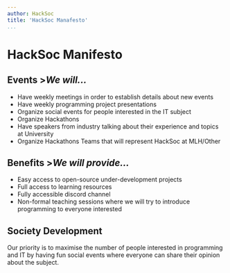 ```yaml
---
author: HackSoc
title: 'HackSoc Manafesto'
...
```

# HackSoc Manifesto

## Events  >_We will..._

* Have weekly meetings in order to establish details about new events
* Have weekly programming project presentations
* Organize social events for people interested in the IT subject
* Organize Hackathons
* Have speakers from industry talking about their experience and topics at University
* Organize Hackathons Teams that will represent HackSoc at MLH/Other

## Benefits >_We will provide..._

* Easy access to open-source under-development projects
* Full access to learning resources
* Fully accessible discord channel
* Non-formal teaching sessions where we will try to introduce programming to everyone interested

## Society Development


Our priority is to maximise the number of people interested in programming and IT by having fun social events where everyone can share their opinion about the subject.
